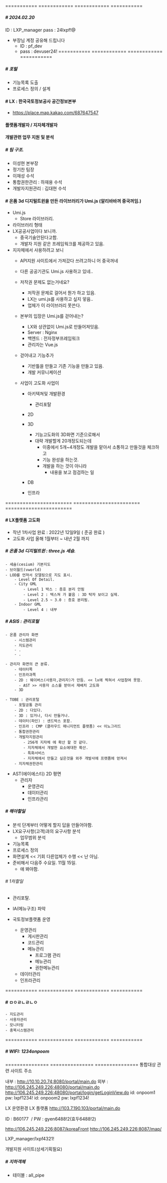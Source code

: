 =========== ============ ============ ===========
##### # 2024.02.20
ID : LXP_manager
pass : 24lxpf!@

  - 부장님 계정 공유해 드립니다
    - ID : pf_dev
    - pass : devuser24!
=========== ============ ============ ===========
##### # 포털
  - 기능목록 도출
  - 프로세스 정의 / 설계

#### # LX : 한국국토정보공사 공간정보본부
  - https://place.map.kakao.com/687647547

#### 플랫폼개발자 / 지자체개발자

####  개발관련 업무 지원 및 분석

##### # 팀 구조.
  - 이성현 본부장
  - 정기찬 팀장
  - 이재성 수석
  - 통합권한관리 : 하재용 수석
  - 개발자지원관리 : 김대현 수석

#### # 온품 3d 디지털트윈을 만든 라이브러리가 Umi.js (알리바바꺼 중국꺼임.)
  - Umi.js
    - Store 라이브러리.
  - 라이브러리 형태
  - LX공공사업이다 보니까. 
    - 중국기술안된다고함.
    - 개발자 지원 같은 프레임웍크를 제공하고 있음.
  - 지자체에서 사용하려고 보니
    - API지원 사이트에서 가져갔다 쓰려고하니 어 중국꺼네
    - 다른 공공기관도 Umi.js 사용하고 있네..
    - 저작권 문제도 없는거네요?
      - 저작권 문제로 걸어서 뭔가 하고 있음.
      - LX는 umi.js를 사용하고 싶지 앟음..
      - 업체가 이 라이브러리 못쓴다.

    - 본부의 입장은 Umi.js를 걷어내는?
      - LX와 상관없이 Umi.js로 만들어져잇음.
      - Server : Nginx
      - 백엔드 : 전자정부프레임워크
      - 관리자는 Vue.js

    - 걷어내고 기능추가
      - 기반틀을 만들고 기존 기능을 만들고 있음.
      - 개발 커뮤니케이션

    - 사업이 고도화 사업이 
      - 아키텍쳐및 개발환경
        - 관리포탈

      - 2D
      - 3D
        - 기능고도화의 3D화면 기준으로해서
        - 대략 개발할게 20개정도되는데
          - 이중에서 5개~4개정도 개발을 맡아서 소통하고 만들것을 체크하고 
          - 기능 완성을 하는것.
          - 개발을 하는 것이 아니라
            - 내용을 보고 점검하는 일

      - DB
      - 인프라
     
======================= ======================= ======================= 
#### # LX플랫폼 고도화
  - 작년 1차사업 완료 : 2022년 12일9일 ( 준공 완료 )
  - 고도화 사업 올해 1월부터 ~ 내년 2월 까지

##### # 온품 3d 디지털트윈 : three.js 세슘.
    - 세슘(cesium) 기본지도
    - 브이월드(vworld)
    - LOD를 언져서 모델링으로 지도 표시.
        - Level Of Detail.
        - City GML
            - Level 1 박스 : 층호 분리 안됨
            - Level 2 : 텍스쳐 가 붙음 : 3D 탁자 보이고 실제.
            - Level 2.5 ~ 3.0 : 층호 분리됨.
        - Indoor GML
            - Level 4 : 내부

##### # ASIS : 관리포털
    - 온품 관리자 화면
        - 시스템관리
        - 지도관리
        - .
        - .

    - 관리자 화면의 큰 분류.
        - 데이터쪽
        - 인프라과쪽
        - 2D : 웨이버스(사용자,관리자)가 만듬. << lx에 찍혀서 사업참여 못함.
          - AST >> 사용자 소스를 받아서 재배치 고도화
        - 3D

    - TOBE : 관리포털
        - 포탈공통 관리
        - 2D : 다있다.
        - 3D : 있거나, 다시 만들거나.
        - 데이터(파인) : 샌드박스 포함.
        - 인프라 : CMP (클라우드 매니지먼트 플랫폼) << 이노그리드
        - 통합권한관리
        - 개발자지원관리
            - 256개 지자체 에 확산 할 것 같다.
            - 지자체에서 개발한 요소에대한 확산.
            - 특화서비스
            - 지자체에서 만들고 싶은것을 외주 개발사에 프랫폼에 얻져서
        - 지자체권한관리

  - AST(에이에스티) 2D 평면
    - 관리자 
      - 운영관리
      - 데이터관리
      - 인프라관리
        
##### # 해야할일
  - 분석 단계부터 어떻게 할지 답을 만들어야함.
  - LX요구사항(고객)과의 요구사항 분석
    - 업무범위 분석
  - 기능목록
  - 프로세스 정의
  - 화면설계 << 기회 다른업체가 수행 << 난 아님.
  - 준비해서 다음주 수요일. 11월 15일.
    - 애 봐야함.

###### # 1차할일
  - 관리포탈.
  - IA(메뉴구조) 파악

  - 국토정보플랫폼 운영
    - 운영관리
        - 게시판관리
        - 코드관리
        - 메뉴관리
            - 프로그램 관리
            - 메뉴관리
            - 권한메뉴관리
    - 데이터관리
    - 인프라관리
    
=========== ============ ============ ===========
#### # ㅁㅇㄹㄴㄹㄴㅇ
    - 지도관리
    - 사용자관리
    - 모니터링
    - 충북시스템관리
=========== ============ ============ ===========
##### # WIFI: 1234onpoom
=============== =============== =============== 
통합대상 관련 사이트 주소

내부 : http://10.10.20.74:8080/portal/main.do
외부 : http://106.245.249.226:48080/portal/main.do
      http://106.245.249.226:48080/portal/login/getLoginView.do
id: onpoom1 pw: lxpf1234!
id: onpoom2 pw: lxpf1234!

LX 운영환경 LX 플랫폼
http://103.7.190.103/portal/main.do

ID : B60177  / PW : gyen6488!2(효두6488!2)

http://106.245.249.226:8087/koreaFront
http://106.245.249.226:8087/map/

LXP_manager/lxpf4321!

개발지원 사이트(상세기획필요)



##### # 지하객체
  - 테이블 : all_pipe

